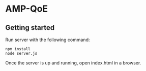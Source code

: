 # AMP-QoE



## Getting started
Run server with the following command:
```
npm install
node server.js
```
Once the server is up and running, open index.html in a browser.